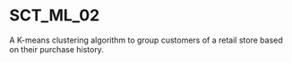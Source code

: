 # SCT_ML_02
A K-means clustering algorithm to group customers of a retail store based on their purchase history.
